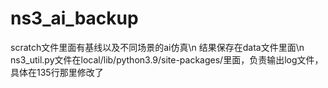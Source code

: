 # ns3_ai_backup
scratch文件里面有基线以及不同场景的ai仿真\n
结果保存在data文件里面\n
ns3_util.py文件在local/lib/python3.9/site-packages/里面，负责输出log文件，具体在135行那里修改了

